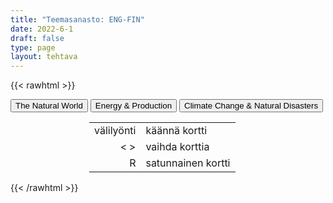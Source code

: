 ```yaml
---
title: "Teemasanasto: ENG-FIN"
date: 2022-6-1
draft: false
type: page
layout: tehtava
---
```

{{< rawhtml >}}
<link rel="stylesheet" type="text/css" href="/css/flashcard1.css"/>
<html>
 <body>
  <div id="cardArea"></div>
  <div id=valikko>
<button id="teema1">The Natural World</button>  <button id="teema2">Energy & Production</button>   <button id="teema3">Climate Change & Natural Disasters</button>
</div>
  <div id="lukumaara"></div>
  <div id="buttonArea" class="grid grid-cols-3"></div>

<div id="nappaimet" class="hidden lg:block" style="text-align:center; margin:0 auto; width:50%;"> 
<table>
  <tr>
    <td style="text-align:end;">välilyönti</td>
    <td>käännä kortti</td>
  </tr>
  <tr>
    <td style="text-align:end;">< ></td>
    <td>vaihda korttia</td>
  </tr>
  <tr>
    <td style="text-align:end;">R</td>
    <td>satunnainen kortti</td>
</table>

</div>

 </body>
</html>

<script> 
$(document).ready(function() {

  var currentQuestion = 0;
  var qbank = [
["saaristo", "archipelago"],
["lahti", "bay, gulf"],
["puro", "brook"],
["kanaali", "canal, channel"],
["rannikko", "coast"],
["virta, virtaus", "current"],
["suisto", "delta"],
["oja", "ditch"],
["jäätikkö", "glacier"],
["jäävuori", "iceberg"],
["saari", "island"],
["järvi", "lake"],
["valtameri", "ocean"],
["niemimaa", "peninsula"],
["lampi", "pond"],
["riutta, särkkä", "reef"],
["joki", "river"],
["meri", "sea"],
["lähde", "spring"],
["vuorovesi", "tide"],
["vesiputous", "waterfall"],
["savi", "clay"],
["maanosa", "continent"],
["autiomaa", "desert"],
["multa", "dirt, earth, soil"],
["hedelmällinen", "fertile"],
["pelto", "field"],
["tunturi", "fjeld, fell"],
["rotko", "gorge, ravine"],
["sora", "gravel"],
["mäki, kukkula", "hill"],
["sisämaa", "interior"],
["maisema", "landscape, scenery"],
["alanko", "lowland"],
["mantere", "mainland"],
["vuoristo", "mountain range"],
["muta", "mud"],
["viljelyyn sopimaton", "non-arable, barren"],
["tasanko", "plain"],
["ylätasanko", "plateau"],
["hiekka", "sand"],
["rinne", "slope"],
["maaperä", "soil, earth, ground"],
["laakso", "valley"],
["tulivuori", "volcano"],
["erämaa", "wilderness"],
["uhanalainen (laji)", "endangered (species)"],
["sukupuuttoon kuoleminen", "extinction"],
["ravintoketju", "food chain"],
["elinympäristö", "habitat"],
["kotoperäinen, alkuperäinen", "indigenous"],
["vieraslaji", "invasive species"],
["rauhoitettu (laji)", "protected (species)"],
["suojelualue, rauhoitusalue", "sanctuary"],
["laji, lajit", "species, species"],
["luonto; luonnonvaraiset eläimet (ja joskus myös kasvit)", "wildlife"],
["levä, levät", "alga, algae"],
["kukinto, kukkia", "bloom"],
["kukka, kukkia", "blossom"],
["oksa", "branch"],
["nuppu", "bud"],
["pensas", "bush"],
["käpy", "cone"],
["havupuu", "coniferous tree"],
["sinilevä", "cyanobacteria, blue-green algae"],
["lehtipuu", "deciduous tree"],
["ikivihreä (kasvi)", "evergreen (plant)"],
["kasvit ja eläimet", "flora and fauna"],
["lehvistö, lehdet", "foliage"],
["metsä", "forest"],
["metsikkö, lehto", "grove"],
["yrtti", "herb"],
["viidakko", "jungle"],
["jäkälä", "lichen"],
["niitty", "meadow"],
["sammal", "moss"],
["sieni, sienet", "mushroom; fungus, fungi"],
["neulanen", "needle"],
["kasvi; istuttaa", "plant"],
["siitepöly", "pollen"],
["taimi", "sapling"],
["siemen", "seed"],
["varpu, pensas", "shrub"],
["verso, itu", "sprout"],
["suo", "swamp, bog, marshland"],
["runko", "trunk"],
["kasvillisuus", "vegetation"],
["rikkaruoho", "weed"],
["kuihtua, lakastua", "wither"],
["sammakkoeläin", "amphibian"],
["tuntosarvi, tuntosarvet", "antenna, antennae"],
["hämähäkkieläin", "arachnid"],
["eläin, peto", "beast"],
["petolintu", "bird of prey"],
["nautaeläin", "bovine animal"],
["rotu", "breed"],
["lihansyöjä", "carnivore"],
["kynsi", "claw"],
["evä", "fin"],
["turkki", "fur"],
["riista", "game"],
["kidus", "gill"],
["kasvinsyöjä", "herbivore"],
["talvehtia, horrostaa", "hibernate"],
["sorkka, kavio", "hoof"],
["sarvi", "horn"],
["kyttyrä", "hump"],
["hyönteinen", "insect"],
["selkärangaton", "invertebrate"],
["nisäkäs", "mammal"],
["pussieläin", "marsupial"],
["muuttolintu", "migratory bird"],
["nilviäinen", "mollusc"],
["turpa, kuono", "muzzle"],
["pesä; pesiä", "nest"],
["yöeläin", "nocturnal animal"],
["jälkeläiset", "offspring"],
["tassu, käpälä", "paw"],
["matelija", "reptile"],
["jyrsijä", "rodent"],
["haaskaeläin", "scavenger"],
["kilpi, kuori", "shell"],
["häntä", "tail"],
["lonkero", "tentacle"],
["reviiri", "territory"],
["syöksyhammas", "tusk"],
["tuhoeläin, tuholainen", "vermin"],
["selkärankainen", "vertebrate"],
["viiksikarva", "whisker"],
["biopolttoaine", "biofuel"],
["biokaasu", "biogas"],
["biomassa", "biomass"],
["maalämpö", "geothermal energy"],
["vesivoima", "hydropower"],
["valtamerienergia", "ocean energy"],
["aurinkovoima", "solar energy"],
["vuorovesivoima", "tidal energy"],
["aaltovoima", "wave energy"],
["tuulivoima", "wind power"],
["puupelletti", "wood pellet"],
["puuhiili, antrasiitti", "charcoal"],
["kivihiili", "coal"],
["raakaöljy", "crude oil, petroleum"],
["fossiilinen polttoaine", "fossil fuel"],
["maakaasu", "natural gas"],
["ydinvoima", "nuclear energy"],
["turve", "peat"],
["akku", "battery"],
["sähkökatko", "blackout, power failure/cut/outage"],
["lämminvesivaraaja, vedenlämmitin", "boiler"],
["keskuslämmitys", "central heating"],
["sähköverkko", "electrical grid"],
["energiantuotanto, energian jakelu", "energy supply"],
["maalämpö", "geothermal heating"],
["öljynporauslautta", "oil rig"],
["voimala", "power plant"],
["sähkölinja", "power line"],
["lämpöpatteri", "radiator"],
["aurinkopaneeli", "solar panel"],
["tuulivoimapuisto", "wind farm"],
["tuuliturbiini", "wind turbine"],
["biologisesti hajoava", "biodegradable"],
["kompostoida, komposti", "compost"],
["saastuminen, pilaantuminen", "contamination"],
["kiertotalous", "circular economy"],
["maatua, hajottaa", "decompose"],
["roskalaatikko", "dumpster"],
["jäte, jätteet, roska, roskat", "garbage, waste, trash, rubbish, litter, debris"],
["ongelmajäte, vaarallinen jäte", "hazardous waste"],
["epäorgaaninen jäte", "inorganic waste"],
["kaatopaikka", "landfill"],
["sekajäte", "mixed waste"],
["orgaaninen jäte", "organic waste"],
["pakkausmateriaali", "packaging"],
["saastuminen, saaste", "pollution"],
["kierrättää", "recycle"],
["kierrätysmateriaali", "recyclable materials"],
["käyttää uudelleen", "reuse"],
["ruoantähteet", "scraps"],
["jätevesi", "sewage, wastewater"],
["jätelava", "skip"],
["jätteenpoltto", "waste incineration"],
["sato", "crop, harvest, yield"],
["vuoroviljely", "crop rotation"],
["maitotila", "dairy farm"],
["kotieläin", "domestic animal"],
["lanta", "dung, manure"],
["tehotuotanto", "factory farming"],
["hedelmällisyys", "fertility"],
["lannoite", "fertiliser"],
["rehu", "fodder"],
["ravintoketju", "food chain"],
["metsänhoito", "forestry"],
["geenimuunneltu", "genetically modified (GM)"],
["laiduntaa", "graze"],
["kasvimyrkky", "herbicide"],
["kastelu", "irrigation"],
["karja", "livestock"],
["lähiruoka", "local food"],
["luomu", "organic"],
["tuholainen", "pest"],
["tuholaismyrkky", "pesticide"],
["säilöntäaine", "preservative"],
["maaperä", "soil"],
["sopeutuminen", "adaptation"],
["antroposeeni, ihmisen vaikutuksen aikakausi", "Anthropocene"],
["ilmakehä", "atmosphere"],
["luonnon monimuotoisuus", "biodiversity"],
["hiilidioksidi", "carbon dioxide, CO2"],
["hiilijalanjälki", "carbon footprint"],
["hiilineutraali", "carbon neutral"],
["hiilinielu", "carbon sink"],
["hiilivero", "carbon tax"],
["ilmastonmuutos", "climate change"],
["ympäristönsuojelu", "conservation"],
["yritysvastuu", "corporate accountability"],
["ilmastoahdistus", "eco-anxiety"],
["luonnon ennallistaminen", "ecological restoration"],
["ekosysteemi", "ecosystem"],
["päästökauppa", "emissions trading, cap and trade"],
["ilmaston lämpeneminen", "global warming"],
["kasvihuoneilmiö", "greenhouse effect"],
["kasvihuonekaasu", "greenhouse gas"],
["vihreä siirtymä", "green transition"],
["viherpesu", "greenwash"],
["sukupolvien välinen tasa-arvo", "intergenerational equity"],
["metaani", "methane"],
["lieventäminen", "mitigation"],
["kompensaatio, hyvitys", "offsetting"],
["auringon säteily", "solar irradiance"],
["kestävyys", "sustainability"],
["kestävä kehitys", "sustainable development"],
["keikahduspiste, kriittinen piste", "tipping point"],
["leväkukinta", "algal bloom"],
["arktisen alueen kutistuminen", "Arctic shrinkage"],
["lumivyöry", "avalanche"],
["luontokato", "biodiversity loss"],
["lumimyrsky", "blizzard"],
["korallien vaaleneminen", "coral bleaching"],
["trooppinen hirmumyrsky", "cyclone, hurricane, typhoon"],
["metsäkato", "deforestation"],
["aavikoituminen", "desertification"],
["kuivuus", "drought"],
["maanjäristys", "earthquake"],
["rehevöityminen", "eutrophication"],
["helleaalto", "heatwave"],
["tulva", "flood"],
["maanvyöry", "landslide"],
["merien happamoituminen", "ocean acidification"],
["otsonikato", "ozone depletion"],
["merenpinnan nousu", "sea level rise"],
["tulivuorenpurkaus", "volcanic eruption"],
["maastopalo", "wildfire"],

];

  beginActivity();
  edellinen();
  random();
  seuraava();
  kortinVaihto();

  	$("#teema1").on("mousedown", function(){
	currentQuestion = 0;
    beginActivity();
    })
    $("#teema2").on("mousedown", function(){
    currentQuestion = 128;
    beginActivity();
    })
    $("#teema3").on("mousedown", function(){
    currentQuestion = 202;
    beginActivity();
    })

  window.addEventListener('keydown', (e) => {
    if (e.keyCode === 32 && e.target === document.body) {
      e.preventDefault();
    }
  });

  document.body.onkeydown = function(event) {
    event = event || window.event;
    var keycode = event.charCode || event.keyCode;
    if (keycode === 37 && currentQuestion > 0) {
      currentQuestion--;
      beginActivity();
    }

    if (keycode === 82) {
      var randomNumber = Math.floor(Math.random() * qbank.length);
      currentQuestion = randomNumber;
      beginActivity();
    }

    if (keycode === 39 && currentQuestion < qbank.length - 1) {
      currentQuestion++;
      beginActivity();
    }

    if (keycode === 32) {
      var parentDiv = document.getElementById("cardArea");
      var childDiv = document.getElementById("card1");
      if (parentDiv.contains(childDiv)) {
        $("#cardArea").empty()
        $("#cardArea").append('<div id="card2" class="card">' + qbank[currentQuestion][1] + '</div>')
        $("#card2").css("background-color", "#00473c")
      } else {
        $("#cardArea").empty()
        $("#cardArea").append('<div id="card1" class="card">' + qbank[currentQuestion][0] + '</div>')
        $("#card1").css("background-color", "#1F2937")
      }
    }

  }
 	function beginActivity() {
    $("#cardArea").empty();
    $("#cardArea").append('<div id="card1" class="card">' + qbank[currentQuestion][0] + '</div>');
    $("#card1").css("background-color", "#1F2937");
    $("#lukumaara").empty();
    var korttia = document.createElement('div')
    korttia.innerHTML = currentQuestion + 1 + " / " + qbank.length;
    document.getElementById('lukumaara').appendChild(korttia);
  }

  function kortinVaihto() {
    $("#cardArea").on("click", function() {
      var parentDiv = document.getElementById("cardArea");
      var childDiv = document.getElementById("card1");
      if (parentDiv.contains(childDiv)) {
        $("#cardArea").empty()
        $("#cardArea").append('<div id="card2" class="card">' + qbank[currentQuestion][1] + '</div>')
        $("#card2").css("background-color", "#00473c")
      } else {
        $("#cardArea").empty()
        $("#cardArea").append('<div id="card1" class="card">' + qbank[currentQuestion][0] + '</div>')
        $("#card1").css("background-color", "#1F2937")
      }
    })
  }


  function edellinen() {
    $("#buttonArea").append('<div id="prevButton">Edellinen</div>');
    $("#prevButton").on("click", function() {
      if (currentQuestion > 0) {
        currentQuestion--;
        beginActivity();
      }
    })
  }

  function random() {
    $("#buttonArea").append('<div id="random">Random</div>');
    $("#random").on("click", function() {
      var randomNumber = Math.floor(Math.random() * qbank.length);
      currentQuestion = randomNumber;
      beginActivity();
    })
  }

  function seuraava() {
    $("#buttonArea").append('<div id="nextButton">Seuraava</div>');
    $("#nextButton").on("click", function() {
      if (currentQuestion < qbank.length - 1) {
        currentQuestion++;
        beginActivity();
      }
    })
  }
})
</script>

{{< /rawhtml >}}